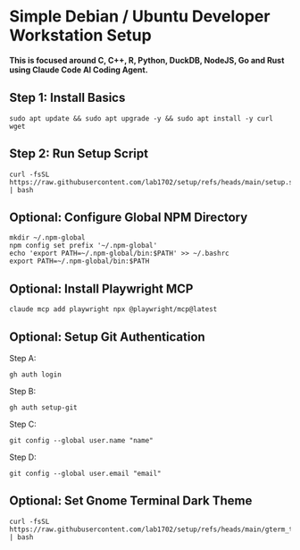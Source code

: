 # Simple Debian / Ubuntu Developer Workstation Setup

**This is focused around C, C++, R, Python, DuckDB, NodeJS, Go and Rust using Claude Code AI Coding Agent.**

## Step 1: Install Basics

    sudo apt update && sudo apt upgrade -y && sudo apt install -y curl wget

## Step 2: Run Setup Script

    curl -fsSL https://raw.githubusercontent.com/lab1702/setup/refs/heads/main/setup.sh | bash

## Optional: Configure Global NPM Directory

    mkdir ~/.npm-global
    npm config set prefix '~/.npm-global'
    echo 'export PATH=~/.npm-global/bin:$PATH' >> ~/.bashrc
    export PATH=~/.npm-global/bin:$PATH

## Optional: Install Playwright MCP

    claude mcp add playwright npx @playwright/mcp@latest

## Optional: Setup Git Authentication

Step A:

    gh auth login

Step B:

    gh auth setup-git

Step C:

    git config --global user.name "name"

Step D:

    git config --global user.email "email"

## Optional: Set Gnome Terminal Dark Theme

    curl -fsSL https://raw.githubusercontent.com/lab1702/setup/refs/heads/main/gterm_theme.sh | bash

